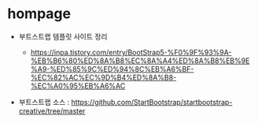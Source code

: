 # hompage

- 부트스트랩 템플릿 사이트 정리
  - <https://inpa.tistory.com/entry/BootStrap5-%F0%9F%93%9A-%EB%B6%80%ED%8A%B8%EC%8A%A4%ED%8A%B8%EB%9E%A9-%ED%85%9C%ED%94%8C%EB%A6%BF-%EC%82%AC%EC%9D%B4%ED%8A%B8-%EC%A0%95%EB%A6%AC>

- 부트스트랩 소스 : <https://github.com/StartBootstrap/startbootstrap-creative/tree/master>